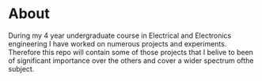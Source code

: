 # About
During my 4 year undergraduate course in Electrical and Electronics engineering I have worked on numerous projects and experiments. Therefore this repo will contain some of those projects that I belive to been of significant importance over the others and cover a wider spectrum ofthe subject.
